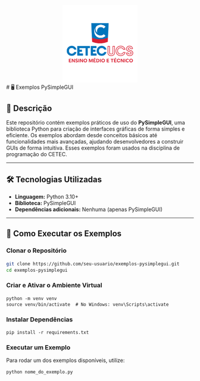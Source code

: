 
<div align="center">
  <img width="200px" src="Logo_CETEC.png">
</div>
# 🖥️ Exemplos PySimpleGUI  

## 📖 Descrição  
Este repositório contém exemplos práticos de uso do **PySimpleGUI**, uma biblioteca Python para criação de interfaces gráficas de forma simples e eficiente. Os exemplos abordam desde conceitos básicos até funcionalidades mais avançadas, ajudando desenvolvedores a construir GUIs de forma intuitiva. Esses exemplos foram usados na disciplina de programação do CETEC.

---

## 🛠️ Tecnologias Utilizadas  
- **Linguagem:** Python 3.10+  
- **Biblioteca:** PySimpleGUI  
- **Dependências adicionais:** Nenhuma (apenas PySimpleGUI)  

---

## 🚀 Como Executar os Exemplos  

###  Clonar o Repositório  
```bash
git clone https://github.com/seu-usuario/exemplos-pysimplegui.git
cd exemplos-pysimplegui
```


### Criar e Ativar o Ambiente Virtual
```
python -m venv venv
source venv/bin/activate  # No Windows: venv\Scripts\activate
```

### Instalar Dependências
```
pip install -r requirements.txt
```
### Executar um Exemplo
Para rodar um dos exemplos disponíveis, utilize:

```
python nome_do_exemplo.py
```
